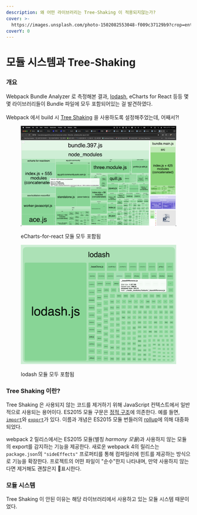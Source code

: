 ```yaml
---
description: 왜 어떤 라이브러리는 Tree-Shaking 이 적용되지않는가?
cover: >-
  https://images.unsplash.com/photo-1502082553048-f009c37129b9?crop=entropy&cs=srgb&fm=jpg&ixid=M3wxOTcwMjR8MHwxfHNlYXJjaHwyfHxUcmVlLVNoYWtpbmd8ZW58MHx8fHwxNzIxMDExMzIzfDA&ixlib=rb-4.0.3&q=85
coverY: 0
---
```


# 모듈 시스템과 Tree-Shaking

### 개요

Webpack Bundle Analyzer 로 측정해본 결과, [lodash](https://lodash.com), eCharts for React 등등 몇몇 라이브러리들이 Bundle 파일에 모두 포함되어있는 걸 발견하였다.\
\
Webpack 에서 build 시 [Tree Shaking](https://webpack.js.org/guides/tree-shaking/#root) 을 사용하도록 설정해주었는데, 어째서?!

<figure><img src="../.gitbook/assets/image (20).png" alt=""><figcaption><p>eCharts-for-react 모듈 모두 포함됨</p></figcaption></figure>

<figure><img src="../.gitbook/assets/image (1).png" alt=""><figcaption><p>lodash 모듈 모두 포함됨</p></figcaption></figure>



### Tree Shaking 이란?

Tree Shaking 은 사용되지 않는 코드를 제거하기 위해 JavaScript 컨텍스트에서 일반적으로 사용되는 용어이다. ES2015 모듈 구문은 [정적 구조](http://exploringjs.com/es6/ch\_modules.html#static-module-structure)에 의존한다. 예를 들면, [`import`](https://developer.mozilla.org/en-US/docs/Web/JavaScript/Reference/Statements/import)와 [`export`](https://developer.mozilla.org/en-US/docs/Web/JavaScript/Reference/Statements/export)가 있다. 이름과 개념은 ES2015 모듈 번들러의 [rollup](https://github.com/rollup/rollup)에 의해 대중화되었다.

webpack 2 릴리스에서는 ES2015 모듈(별칭 _harmony 모듈_)과 사용하지 않는 모듈의 export를 감지하는 기능을 제공한다. 새로운 webpack 4의 릴리스는 `package.json`의 `"sideEffects"` 프로퍼티를 통해 컴파일러에 힌트를 제공하는 방식으로 기능을 확장한다. 프로젝트의 어떤 파일이 "순수"한지 나타내며, 만약 사용하지 않는다면 제거해도 괜찮은지 표시한다.



### 모듈 시스템

Tree Shaking 이 안된 이유는 해당 라이브러리에서 사용하고 있는 모듈 시스템 때문이었다.&#x20;

